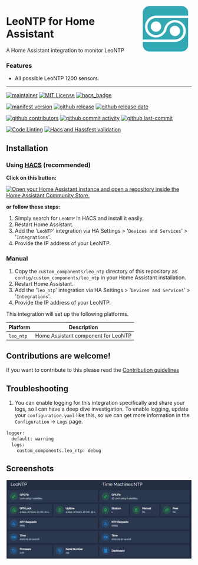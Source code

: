 <img src="https://github.com/CumpsD/home-assistant-leo-ntp/raw/main/images/brand/icon@2x.png"
     alt="LeoNTP"
     align="right"
     style="width: 124px;margin-right: 10px;" />

# LeoNTP for Home Assistant

A Home Assistant integration to monitor LeoNTP

### Features

- All possible LeoNTP 1200 sensors.

---

[![maintainer](https://img.shields.io/badge/maintainer-David%20Cumps-green?style=for-the-badge&logo=github)](https://github.com/CumpsD) [![MIT License](https://img.shields.io/github/license/CumpsD/home-assistant-leo-ntp?style=for-the-badge)](https://github.com/CumpsD/home-assistant-leo-ntp/blob/master/LICENSE) [![hacs_badge](https://img.shields.io/badge/HACS-Custom-41BDF5.svg?style=for-the-badge)](https://github.com/hacs/integration)

<!-- [![hacs_badge](https://img.shields.io/badge/HACS-Default-41BDF5.svg?style=flat-square)](https://github.com/hacs/integration)

[![Open your Home Assistant instance and open the repository inside the Home Assistant Community Store.](https://my.home-assistant.io/badges/hacs_repository.svg?style=flat-square)](https://my.home-assistant.io/redirect/hacs_repository/?owner=CumpsD&repository=home-assistant-leo-ntp&category=integration) -->

[![manifest version](https://img.shields.io/github/manifest-json/v/CumpsD/home-assistant-leo-ntp/master?filename=custom_components%2Fleo_ntp%2Fmanifest.json&style=for-the-badge)](https://github.com/CumpsD/home-assistant-leo-ntp)
[![github release](https://img.shields.io/github/v/release/CumpsD/home-assistant-leo-ntp?logo=github&style=for-the-badge)](https://github.com/CumpsD/home-assistant-leo-ntp/releases)
[![github release date](https://img.shields.io/github/release-date/CumpsD/home-assistant-leo-ntp?style=for-the-badge)](https://github.com/CumpsD/home-assistant-leo-ntp/releases)

[![github contributors](https://img.shields.io/github/contributors/CumpsD/home-assistant-leo-ntp?style=for-the-badge)](https://github.com/CumpsD/home-assistant-leo-ntp/graphs/contributors)
[![github commit activity](https://img.shields.io/github/commit-activity/y/CumpsD/home-assistant-leo-ntp?logo=github&style=for-the-badge)](https://github.com/CumpsD/home-assistant-leo-ntp/commits/main)
[![github last-commit](https://img.shields.io/github/last-commit/CumpsD/home-assistant-leo-ntp?style=for-the-badge)](https://github.com/CumpsD/home-assistant-leo-ntp/commits)

[![Code Linting](https://img.shields.io/github/actions/workflow/status/CumpsD/home-assistant-leo-ntp/lint.yml?label=lint&style=for-the-badge)](https://github.com/CumpsD/home-assistant-leo-ntp/actions/workflows/lint.yml)
[![Hacs and Hassfest validation](https://img.shields.io/github/actions/workflow/status/CumpsD/home-assistant-leo-ntp/validate.yml?label=validate&style=for-the-badge)](https://github.com/CumpsD/home-assistant-leo-ntp/actions/workflows/validate.yml)

## Installation

### Using [HACS](https://hacs.xyz/) (recommended)

**Click on this button:**

[![Open your Home Assistant instance and open a repository inside the Home Assistant Community Store.](https://my.home-assistant.io/badges/hacs_repository.svg)](https://my.home-assistant.io/redirect/hacs_repository/?owner=CumpsD&repository=home-assistant-leo-ntp&category=integration)

**or follow these steps:**

1. Simply search for `LeoNTP` in HACS and install it easily.
2. Restart Home Assistant.
3. Add the '`LeoNTP`' integration via HA Settings > '`Devices and Services`' > '`Integrations`'.
4. Provide the IP address of your LeoNTP.

### Manual

1. Copy the `custom_components/leo_ntp` directory of this repository as `config/custom_components/leo_ntp` in your Home Assistant installation.
2. Restart Home Assistant.
3. Add the '`leo_ntp`' integration via HA Settings > '`Devices and Services`' > '`Integrations`'.
4. Provide the IP address of your LeoNTP.

This integration will set up the following platforms.

| Platform  | Description                                     |
| --------- | ----------------------------------------------- |
| `leo_ntp` | Home Assistant component for LeoNTP             |

## Contributions are welcome!

If you want to contribute to this please read the [Contribution guidelines](CONTRIBUTING.md)

## Troubleshooting

1. You can enable logging for this integration specifically and share your logs, so I can have a deep dive investigation. To enable logging, update your `configuration.yaml` like this, so we can get more information in the `Configuration` -> `Logs` page.

```
logger:
  default: warning
  logs:
    custom_components.leo_ntp: debug
```

## Screenshots

![LeoNTP Lovelace](https://github.com/CumpsD/home-assistant-leo-ntp/raw/main/images/leo_ntp.png "LeoNTP Lovelace")
